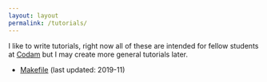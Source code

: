 ```yaml
---
layout: layout
permalink: /tutorials/
---
```

I like to write tutorials, right now all of these are intended for fellow
students at [Codam](https://www.codam.nl/) but I may create more general
tutorials later.

 - [Makefile](https://man.sr.ht/~nloomans/makefile/)
   (last updated: 2019-11)
